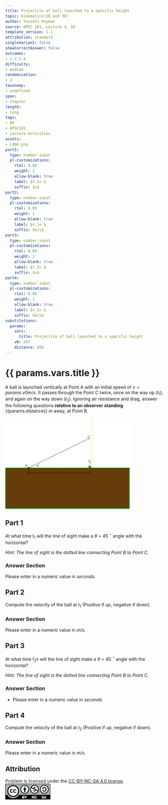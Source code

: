 ```yaml
---
title: Projectile of ball launched to a specific height
topic: Kinematics(2D and 3D)
author: Yousefi Peyman
source: APSC 181, Lecture 4, Q4
template_version: 1.1
attribution: standard
singleVariant: false
showCorrectAnswer: false
outcomes:
- 1.7.2.4
difficulty:
- medium
randomization:
- 2
taxonomy:
- undefined
span:
- chapter
length:
- long
tags:
- AP
- APSC181
- Lecture Activities
assets:
- L4Q4.png
part1:
  type: number-input
  pl-customizations:
    rtol: 0.05
    weight: 1
    allow-blank: true
    label: $t_1= $
    suffix: $s$
part2:
  type: number-input
  pl-customizations:
    rtol: 0.05
    weight: 1
    allow-blank: true
    label: $v_1= $
    suffix: $m/s$
part3:
  type: number-input
  pl-customizations:
    rtol: 0.05
    weight: 1
    allow-blank: true
    label: $t_2= $
    suffix: $s$
part4:
  type: number-input
  pl-customizations:
    rtol: 0.05
    weight: 1
    allow-blank: true
    label: $v_2= $
    suffix: $m/s$
substitutions:
  params:
    vars:
      title: Projectile of ball launched to a specific height
    v0: 297
    distance: 456
---
```

# {{ params.vars.title }}
A ball is launched vertically at Point A with an initial speed of $v = {{params.v0}} m/s$.
It passes through the Point C twice, once on the way up ($t_1$), and again on the way down ($t_2$).
Ignoring air resistance and drag, answer the following questions **relative to an observer standing** {{params.distance}} $m$ away, at Point B.

<img src="L4Q4.png" width=80%>

## Part 1

At what time $t_1$ will the line of sight make a $\theta$ = 45 $^{\circ}$ angle with the horizontal?

*Hint: The line of sight is the dotted line connecting Point B to Point C.*

### Answer Section

Please enter in a numeric value in $seconds$.

## Part 2

Compute the velocity of the ball at $t_1$ (Positive if up, negative if down).

### Answer Section

Please enter in a numeric value in $m/s$.

## Part 3

At what time $t_2 s$ will the line of sight make a $\theta$ = 45 $^{\circ}$ angle with the horizontal?

*Hint: The line of sight is the dotted line connecting Point B to Point C.*

### Answer Section

- Please enter in a numeric value in $seconds$.

## Part 4

Compute the velocity of the ball at $t_2$ (Positive if up, negative if down).

### Answer Section

Please enter in a numeric value in $m/s$.

## Attribution

Problem is licensed under the [CC-BY-NC-SA 4.0 license](https://creativecommons.org/licenses/by-nc-sa/4.0/).<br> ![The Creative Commons 4.0 license requiring attribution-BY, non-commercial-NC, and share-alike-SA license.](https://raw.githubusercontent.com/firasm/bits/master/by-nc-sa.png)